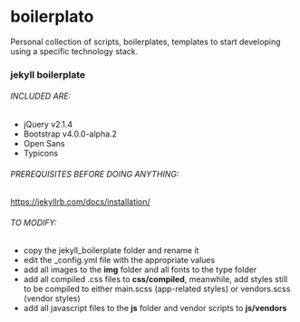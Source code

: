 # boilerplato

Personal collection of scripts, boilerplates, templates to start developing using a specific technology stack.

### jekyll boilerplate

###### INCLUDED ARE:

* jQuery v2.1.4
* Bootstrap v4.0.0-alpha.2
* Open Sans
* Typicons

###### PREREQUISITES BEFORE DOING ANYTHING:

https://jekyllrb.com/docs/installation/

###### TO MODIFY:

* copy the jekyll_boilerplate folder and rename it
* edit the _config.yml file with the appropriate values
* add all images to the **img** folder and all fonts to the type folder
* add all compiled .css files to **css/compiled**, meanwhile, add styles still to be compiled to either main.scss (app-related styles) or vendors.scss (vendor styles)
* add all javascript files to the **js** folder and vendor scripts to **js/vendors**
